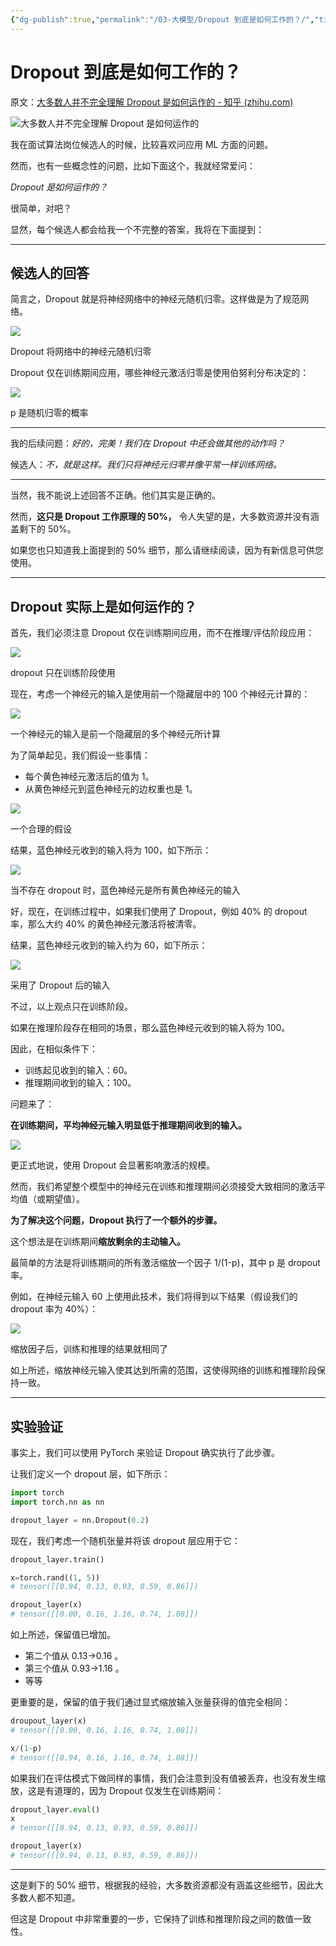 ```yaml
---
{"dg-publish":true,"permalink":"/03-大模型/Dropout 到底是如何工作的？/","title":"Dropout 到底是如何工作的？"}
---
```



# Dropout 到底是如何工作的？

原文：[大多数人并不完全理解 Dropout 是如何运作的 - 知乎 (zhihu.com)](https://zhuanlan.zhihu.com/p/680112242)

![大多数人并不完全理解 Dropout 是如何运作的](https://pic1.zhimg.com/v2-bf54b572bbb1992a6fb99d6d23c651ef_720w.jpg?source=7e7ef6e2)

我在面试算法岗位候选人的时候，比较喜欢问应用 ML 方面的问题。

然而，也有一些概念性的问题，比如下面这个，我就经常爱问：

_Dropout 是如何运作的？_

很简单，对吧？

显然，每个候选人都会给我一个不完整的答案，我将在下面提到：

---

## 候选人的回答

简言之，Dropout 就是将神经网络中的神经元随机归零。这样做是为了规范网络。

![](https://pic4.zhimg.com/v2-23a17fe6bc96d41e313848c332171e2f_b.jpg)

Dropout 将网络中的神经元随机归零

Dropout 仅在训练期间应用，哪些神经元激活归零是使用伯努利分布决定的：

![](https://pic1.zhimg.com/v2-10750757a29028ef8caf4113bf3446dc_b.jpg)

p 是随机归零的概率

---

我的后续问题：_好的，完美！我们在 Dropout 中还会做其他的动作吗？_

候选人：_不，就是这样。我们只将神经元归零并像平常一样训练网络。_

---

当然，我不能说上述回答不正确。他们其实是正确的。

然而，**这只是 Dropout 工作原理的 50%，** 令人失望的是，大多数资源并没有涵盖剩下的 50%。

如果您也只知道我上面提到的 50% 细节，那么请继续阅读，因为有新信息可供您使用。

---

## Dropout 实际上是如何运作的？

首先，我们必须注意 Dropout 仅在训练期间应用，而不在推理/评估阶段应用：

![](https://pic4.zhimg.com/v2-f18b061dc486e318aa408d402b95187f_b.jpg)

dropout 只在训练阶段使用

现在，考虑一个神经元的输入是使用前一个隐藏层中的 100 个神经元计算的：

![](https://pic1.zhimg.com/v2-2c33f735a4348070283d3d527120c834_b.jpg)

一个神经元的输入是前一个隐藏层的多个神经元所计算

为了简单起见，我们假设一些事情：

- 每个黄色神经元激活后的值为 1。
- 从黄色神经元到蓝色神经元的边权重也是 1。

![](https://pic2.zhimg.com/v2-a8bfb82d9827d2af761e92b2d02df52b_b.jpg)

一个合理的假设

结果，蓝色神经元收到的输入将为 100，如下所示：

![](https://pic4.zhimg.com/v2-2525e4d7c536f93fb3c28b2069fdf125_b.jpg)

当不存在 dropout 时，蓝色神经元是所有黄色神经元的输入

好，现在，在训练过程中，如果我们使用了 Dropout，例如 40% 的 dropout 率，那么大约 40% 的黄色神经元激活将被清零。

结果，蓝色神经元收到的输入约为 60，如下所示：

![](https://pic3.zhimg.com/v2-42d4df53028285d90b5a54bc11e42e36_b.jpg)

采用了 Dropout 后的输入

不过，以上观点只在训练阶段。

如果在推理阶段存在相同的场景，那么蓝色神经元收到的输入将为 100。

因此，在相似条件下：

- 训练起见收到的输入：60。
- 推理期间收到的输入：100。

问题来了：

**在训练期间，平均神经元输入明显低于推理期间收到的输入。**

![](https://pic2.zhimg.com/v2-fe98e56c79fa4eaf07c0d6f2f3bc25e1_b.jpg)

更正式地说，使用 Dropout 会显著影响激活的规模。

然而，我们希望整个模型中的神经元在训练和推理期间必须接受大致相同的激活平均值（或期望值）。

**为了解决这个问题，Dropout 执行了一个额外的步骤。**

这个想法是在训练期间**缩放剩余的主动输入。**

最简单的方法是将训练期间的所有激活缩放一个因子 1/(1-p)，其中 p 是 dropout 率。

例如，在神经元输入 60 上使用此技术，我们将得到以下结果（假设我们的 dropout 率为 40%）：

![](https://pica.zhimg.com/v2-a2b27d0399f8148c8b1b4e8b2a856e30_b.jpg)

缩放因子后，训练和推理的结果就相同了

如上所述，缩放神经元输入使其达到所需的范围，这使得网络的训练和推理阶段保持一致。

---

## 实验验证

事实上，我们可以使用 PyTorch 来验证 Dropout 确实执行了此步骤。

让我们定义一个 dropout 层，如下所示：

```python
import torch
import torch.nn as nn

dropout_layer = nn.Dropout(0.2)
```

现在，我们考虑一个随机张量并将该 dropout 层应用于它：

```python
dropout_layer.train()

x=torch.rand((1, 5))
# tensor([[0.94, 0.13, 0.93, 0.59, 0.86]])

dropout_layer(x)
# tensor([[0.00, 0.16, 1.16, 0.74, 1.08]])
```

如上所述，保留值已增加。

- 第二个值从 0.13->0.16 。
- 第三个值从 0.93->1.16 。
- 等等

更重要的是，保留的值于我们通过显式缩放输入张量获得的值完全相同：

```python
droupout_layer(x)
# tensor([[0.00, 0.16, 1.16, 0.74, 1.08]])

x/(1-p)
# tensor([[0.94, 0.16, 1.16, 0.74, 1.08]])
```

如果我们在评估模式下做同样的事情，我们会注意到没有值被丢弃，也没有发生缩放，这是有道理的，因为 Dropout 仅发生在训练期间：

```python
dropout_layer.eval()
x
# tensor([[0.94, 0.13, 0.93, 0.59, 0.86]])

dropout_layer(x)
# tensor([[0.94, 0.13, 0.93, 0.59, 0.86]])
```

---

这是剩下的 50% 细节，根据我的经验，大多数资源都没有涵盖这些细节，因此大多数人都不知道。

但这是 Dropout 中非常重要的一步，它保持了训练和推理阶段之间的数值一致性。
